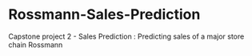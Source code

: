 # Rossmann-Sales-Prediction
Capstone project 2 -  Sales Prediction : Predicting sales of a major store chain Rossmann
